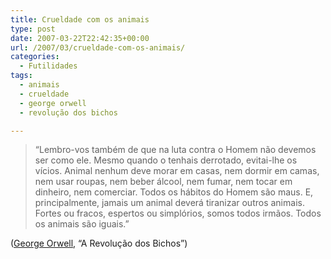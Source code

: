 ```yaml
---
title: Crueldade com os animais
type: post
date: 2007-03-22T22:42:35+00:00
url: /2007/03/crueldade-com-os-animais/
categories:
  - Futilidades
tags:
  - animais
  - crueldade
  - george orwell
  - revolução dos bichos

---
```

> “Lembro-vos também de que na luta contra o Homem não devemos ser como ele. Mesmo quando o tenhais derrotado, evitai-lhe os vícios. Animal nenhum deve morar em casas, nem dormir em camas, nem usar roupas, nem beber álcool, nem fumar, nem tocar em dinheiro, nem comerciar. Todos os hábitos do Homem são maus. E, principalmente, jamais um animal deverá tiranizar outros animais. Fortes ou fracos, espertos ou simplórios, somos todos irmãos. Todos os animais são iguais.”

([George Orwell][1], “A Revolução dos Bichos”)

 [1]: http://pt.wikipedia.org/wiki/George_Orwell
